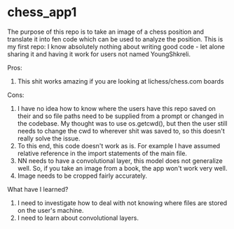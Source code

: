 # chess_app1
The purpose of this repo is to take an image of a chess position and translate it into fen code which can be used to analyze the position.
This is my first repo: I know absolutely nothing about writing good code - let alone sharing it and having it work for users not named YoungShkreli. 

Pros:
1) This shit works amazing if you are looking at lichess/chess.com boards 

Cons:
1) I have no idea how to know where the users have this repo saved on their and so file paths need to be supplied from a prompt or changed in the codebase. My 
thought was to use os.getcwd(), but then the user still needs to change the cwd to wherever shit was saved to, so this doesn't really solve the issue. 
2) To this end, this code doesn't work as is. For example I have assumed relative reference in the import statements of the main file. 
3) NN needs to have a convolutional layer, this model does not generalize well. So, if you take an image from a book, the app won't work very well. 
4) Image needs to be cropped fairly accurately. 

What have I learned?
1) I need to investigate how to deal with not knowing where files are stored on the user's machine.
2) I need to learn about convolutional layers.
